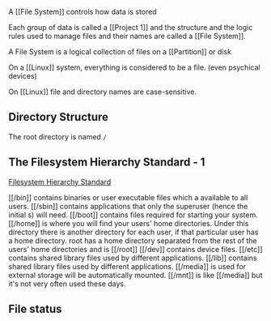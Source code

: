 A [[File System]] controls how data is stored

Each group of data is called a [[Project 1]] and the structure and the logic rules used to manage files and their names are called a [[File System]].

A File System is a logical collection of files on a [[Partition]] or disk

On a [[Linux]] system, everything is considered to be a file.  (even psychical devices)

On [[Linux]] file and directory names are case-sensitive.


## Directory Structure

The root directory is named `/`


## The Filesystem Hierarchy Standard - 1

[Filesystem Hierarchy Standard](https://refspecs.linuxfoundation.org/fhs.shtml)

[[/bin]] contains binaries or user executable files which a available to all users.
[[/sbin]] contains applications that only the superuser (hence the initial s) will need.
[[/boot]] contains files required for starting your system.
[[/home]] is where you will find your users' home directories. Under this directory there is another directory for each user, if that particular user has a home directory. root has a home directory separated from the rest of the users' home directories and is [[/root]]
[[/dev]] contains device files.
[[/etc]] contains shared library files used by different applications.
[[/lib]] contains shared library files used by different applications.
[[/media]] is used for external storage will be automatically mounted.
[[/mnt]] is like [[/media]] but it's not very often used these days. 


## File status




